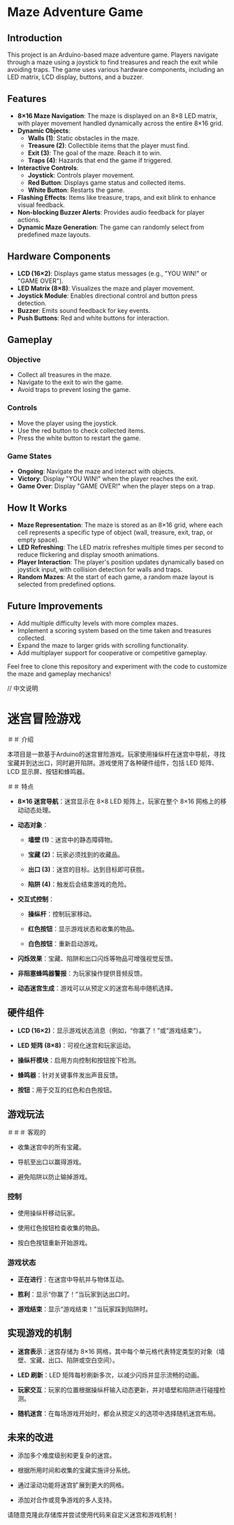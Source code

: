 # Maze Adventure Game

## Introduction
This project is an Arduino-based maze adventure game. Players navigate through a maze using a joystick to find treasures and reach the exit while avoiding traps. The game uses various hardware components, including an LED matrix, LCD display, buttons, and a buzzer.

## Features
- **8×16 Maze Navigation**: The maze is displayed on an 8×8 LED matrix, with player movement handled dynamically across the entire 8×16 grid.
- **Dynamic Objects**:
  - **Walls (1)**: Static obstacles in the maze.
  - **Treasure (2)**: Collectible items that the player must find.
  - **Exit (3)**: The goal of the maze. Reach it to win.
  - **Traps (4)**: Hazards that end the game if triggered.
- **Interactive Controls**:
  - **Joystick**: Controls player movement.
  - **Red Button**: Displays game status and collected items.
  - **White Button**: Restarts the game.
- **Flashing Effects**: Items like treasure, traps, and exit blink to enhance visual feedback.
- **Non-blocking Buzzer Alerts**: Provides audio feedback for player actions.
- **Dynamic Maze Generation**: The game can randomly select from predefined maze layouts.

## Hardware Components
- **LCD (16×2)**: Displays game status messages (e.g., "YOU WIN!" or "GAME OVER").
- **LED Matrix (8×8)**: Visualizes the maze and player movement.
- **Joystick Module**: Enables directional control and button press detection.
- **Buzzer**: Emits sound feedback for key events.
- **Push Buttons**: Red and white buttons for interaction.

## Gameplay
### Objective
- Collect all treasures in the maze.
- Navigate to the exit to win the game.
- Avoid traps to prevent losing the game.

### Controls
- Move the player using the joystick.
- Use the red button to check collected items.
- Press the white button to restart the game.

### Game States
- **Ongoing**: Navigate the maze and interact with objects.
- **Victory**: Display "YOU WIN!" when the player reaches the exit.
- **Game Over**: Display "GAME OVER!" when the player steps on a trap.

## How It Works
- **Maze Representation**: The maze is stored as an 8×16 grid, where each cell represents a specific type of object (wall, treasure, exit, trap, or empty space).
- **LED Refreshing**: The LED matrix refreshes multiple times per second to reduce flickering and display smooth animations.
- **Player Interaction**: The player's position updates dynamically based on joystick input, with collision detection for walls and traps.
- **Random Mazes**: At the start of each game, a random maze layout is selected from predefined options.

## Future Improvements
- Add multiple difficulty levels with more complex mazes.
- Implement a scoring system based on the time taken and treasures collected.
- Expand the maze to larger grids with scrolling functionality.
- Add multiplayer support for cooperative or competitive gameplay.

Feel free to clone this repository and experiment with the code to customize the maze and gameplay mechanics!


// 中文说明
# 迷宫冒险游戏



＃＃ 介绍

本项目是一款基于Arduino的迷宫冒险游戏。玩家使用操纵杆在迷宫中导航，寻找宝藏并到达出口，同时避开陷阱。游戏使用了各种硬件组件，包括 LED 矩阵、LCD 显示屏、按钮和蜂鸣器。



＃＃ 特点

- **8×16 迷宫导航**：迷宫显示在 8×8 LED 矩阵上，玩家在整个 8×16 网格上的移动动态处理。

- **动态对象**：

  - **墙壁 (1)**：迷宫中的静态障碍物。

  - **宝藏 (2)**：玩家必须找到的收藏品。

  - **出口 (3)**：迷宫的目标。达到目标即可获胜。

  - **陷阱 (4)**：触发后会结束游戏的危险。

- **交互式控制**：

  - **操纵杆**：控制玩家移动。

  - **红色按钮**：显示游戏状态和收集的物品。

  - **白色按钮**：重新启动游戏。

- **闪烁效果**：宝藏、陷阱和出口闪烁等物品可增强视觉反馈。

- **非阻塞蜂鸣器警报**：为玩家操作提供音频反馈。

- **动态迷宫生成**：游戏可以从预定义的迷宫布局中随机选择。



## 硬件组件

- **LCD (16×2)**：显示游戏状态消息（例如，“你赢了！”或“游戏结束”）。

- **LED 矩阵 (8×8)**：可视化迷宫和玩家运动。

- **操纵杆模块**：启用方向控制和按钮按下检测。

- **蜂鸣器**：针对关键事件发出声音反馈。

- **按钮**：用于交互的红色和白色按钮。



## 游戏玩法

＃＃＃ 客观的

- 收集迷宫中的所有宝藏。

- 导航至出口以赢得游戏。

- 避免陷阱以防止输掉游戏。



### 控制

- 使用操纵杆移动玩家。

- 使用红色按钮检查收集的物品。

- 按白色按钮重新开始游戏。



### 游戏状态

- **正在进行**：在迷宫中导航并与物体互动。

- **胜利**：显示“你赢了！”当玩家到达出口时。

- **游戏结束**：显示“游戏结束！”当玩家踩到陷阱时。



## 实现游戏的机制

- **迷宫表示**：迷宫存储为 8×16 网格，其中每个单元格代表特定类型的对象（墙壁、宝藏、出口、陷阱或空白空间）。

- **LED 刷新**：LED 矩阵每秒刷新多次，以减少闪烁并显示流畅的动画。

- **玩家交互**：玩家的位置根据操纵杆输入动态更新，并对墙壁和陷阱进行碰撞检测。

- **随机迷宫**：在每场游戏开始时，都会从预定义的选项中选择随机迷宫布局。



## 未来的改进

- 添加多个难度级别和更复杂的迷宫。

- 根据所用时间和收集的宝藏实施评分系统。

- 通过滚动功能将迷宫扩展到更大的网格。

- 添加对合作或竞争游戏的多人支持。



请随意克隆此存储库并尝试使用代码来自定义迷宫和游戏机制！